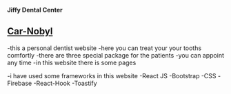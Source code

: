 **Jiffy Dental Center**
## [Car-Nobyl](https://my-dental-care-f2f24.web.app/)

-this a personal dentist website
-here you can treat your your tooths comfortly
-there are three special package for the patients
-you can appoint any time 
-in this website there is some pages

-i have used some frameworks in this website
-React JS
-Bootstrap
-CSS
-Firebase
-React-Hook
-Toastify

